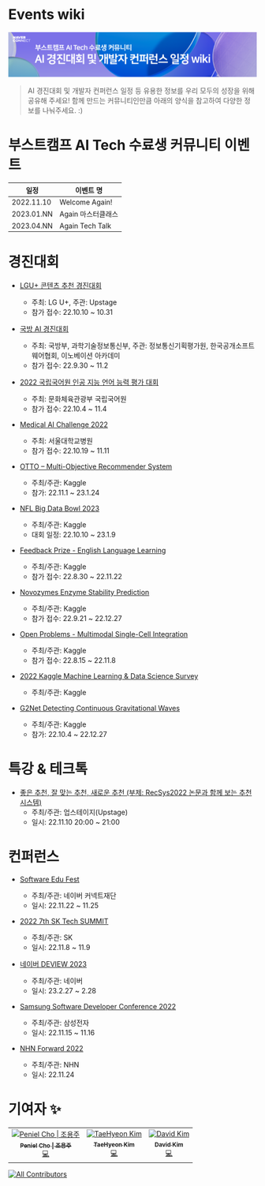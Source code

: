 # Events wiki

![깃헙 이벤트](static/header-image.png)

> AI 경진대회 및 개발자 컨퍼런스 일정 등 유용한 정보를 우리 모두의 성장을 위해 공유해 주세요!
> 함께 만드는 커뮤니티인만큼 아래의 양식을 참고하여 다양한 정보를 나눠주세요. :) 

# 부스트캠프 AI Tech 수료생 커뮤니티 이벤트
|일정|이벤트 명|
|------|---|
|2022.11.10|Welcome Again!|
|2023.01.NN|Again 마스터클래스|
|2023.04.NN|Again Tech Talk|


# 경진대회
- [LGU+ 콘텐츠 추천 경진대회](https://github.com/UpstageAI/2022-lguplus-AI-Ground)
  + 주최: LG U+, 주관: Upstage
  + 참가 접수: 22.10.10 ~ 10.31

- [국방 AI 경진대회](https://aiconnect.kr/competition/detail/213)
  + 주최: 국방부, 과학기술정보통신부, 주관: 정보통신기획평가원, 한국공개소프트웨어협회, 이노베이션 아카데미
  + 참가 접수: 22.9.30 ~ 11.2 
  
- [2022 국립국어원 인공 지능 언어 능력 평가 대회](https://corpus.korean.go.kr/)
  + 주최: 문화체육관광부 국립국어원
  + 참가 접수: 22.10.4 ~ 11.4 

- [Medical AI Challenge 2022](https://maic.or.kr)
  + 주최: 서울대학교병원
  + 참가 접수: 22.10.19 ~ 11.11 
  
- [OTTO – Multi-Objective Recommender System](https://www.kaggle.com/competitions/otto-recommender-system/overview)
  + 주최/주관: Kaggle
  + 참가: 22.11.1 ~ 23.1.24

- [NFL Big Data Bowl 2023](https://www.kaggle.com/competitions/nfl-big-data-bowl-2023/overview/timeline)
  + 주최/주관: Kaggle
  + 대회 일정: 22.10.10 ~ 23.1.9
  
- [Feedback Prize - English Language Learning](https://www.kaggle.com/competitions/feedback-prize-english-language-learning/overview/timeline)
  + 주최/주관: Kaggle
  + 참가 접수: 22.8.30 ~ 22.11.22
  
- [Novozymes Enzyme Stability Prediction](https://www.kaggle.com/competitions/novozymes-enzyme-stability-prediction/overview/timeline)
  + 주최/주관: Kaggle
  + 참가 접수: 22.9.21 ~ 22.12.27
  
- [Open Problems - Multimodal Single-Cell Integration](https://www.kaggle.com/competitions/open-problems-multimodal/overview/timeline)
  + 주최/주관: Kaggle
  + 참가 접수: 22.8.15 ~ 22.11.8
  
- [2022 Kaggle Machine Learning & Data Science Survey](https://www.kaggle.com/competitions/kaggle-survey-2022/discussion)
  + 주최/주관: Kaggle
  
- [G2Net Detecting Continuous Gravitational Waves](https://www.kaggle.com/competitions/g2net-detecting-continuous-gravitational-waves/overview/timeline)
  + 주최/주관: Kaggle
  + 참가: 22.10.4 ~ 22.12.27


# 특강 & 테크톡
- [좋은 추천, 잘 맞는 추천, 새로운 추천 (부제: RecSys2022 논문과 함께 보는 추천 시스템)](https://www.upstage.ai/events/recsys2022)
  + 주최/주관: 업스테이지(Upstage)
  + 일시: 22.11.10 20:00 ~ 21:00
  
  
# 컨퍼런스
- [Software Edu Fest](https://sef.connect.or.kr/2022)
  + 주최/주관: 네이버 커넥트재단
  + 일시: 22.11.22 ~ 11.25
  
- [2022 7th SK Tech SUMMIT](https://www.sktechsummit.com/)
  + 주최/주관: SK
  + 일시: 22.11.8 ~ 11.9 
  
- [네이버 DEVIEW 2023](https://deview.kr/2023/cfs)
  + 주최/주관: 네이버
  + 일시: 23.2.27 ~ 2.28

- [Samsung Software Developer Conference 2022](https://www.ssdc.kr/)
  + 주최/주관: 삼성전자
  + 일시: 22.11.15 ~ 11.16

- [NHN Forward 2022](https://forward.nhn.com/2022)
  + 주최/주관: NHN
  + 일시: 22.11.24

# 기여자 ✨

<!-- ALL-CONTRIBUTORS-LIST:START - Do not remove or modify this section -->
<!-- prettier-ignore-start -->
<!-- markdownlint-disable -->
<table>
  <tbody>
    <tr>
      <td align="center"><a href="https://github.com/thepenielcho"><img src="https://avatars.githubusercontent.com/u/60251602?v=4?s=100" width="100px;" alt="Peniel Cho &#124; 조용주"/><br /><sub><b>Peniel Cho &#124; 조용주</b></sub></a><br /><a href="https://github.com/boostcamp-AI-Tech-alumni/Events/commits?author=thepenielcho" title="Code">💻</a></td>
      <td align="center"><a href="https://github.com/taehyeonk"><img src="https://avatars.githubusercontent.com/u/29690062?v=4?s=100" width="100px;" alt="TaeHyeon Kim"/><br /><sub><b>TaeHyeon Kim</b></sub></a><br /><a href="https://github.com/boostcamp-AI-Tech-alumni/Events/commits?author=taehyeonk" title="Code">💻</a></td>
      <td align="center"><a href="https://github.com/howru-hayul"><img src="https://avatars.githubusercontent.com/u/96903352?v=4?s=100" width="100px;" alt="David Kim"/><br /><sub><b>David Kim</b></sub></a><br /><a href="https://github.com/boostcamp-AI-Tech-alumni/Events/commits?author=howru-hayul" title="Code">💻</a></td>
    </tr>
  </tbody>
</table>

<!-- markdownlint-restore -->
<!-- prettier-ignore-end -->

<!-- ALL-CONTRIBUTORS-LIST:END -->

<!-- ALL-CONTRIBUTORS-BADGE:START - Do not remove or modify this section -->
[![All Contributors](https://img.shields.io/badge/all_contributors-3-orange.svg?style=flat-square)](#contributors-)
<!-- ALL-CONTRIBUTORS-BADGE:END -->